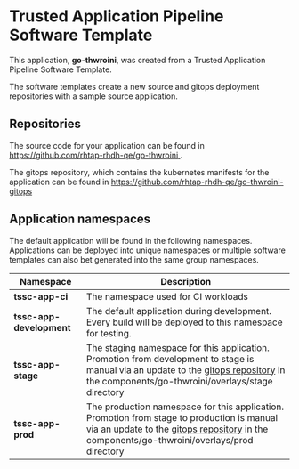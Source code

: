 # Trusted Application Pipeline Software Template

This application, **go-thwroini**, was created from a Trusted Application Pipeline Software Template.

The software templates create a new source and gitops deployment repositories with a sample source application. 

## Repositories

The source code for your application can be found in [https://github.com/rhtap-rhdh-qe/go-thwroini ](https://github.com/rhtap-rhdh-qe/go-thwroini ).
 
The gitops repository, which contains the kubernetes manifests for the application can be found in 
[https://github.com/rhtap-rhdh-qe/go-thwroini-gitops ](https://github.com/rhtap-rhdh-qe/go-thwroini-gitops ) 

## Application namespaces 

The default application will be found in the following namespaces. Applications can be deployed into unique namespaces or multiple software templates can also bet generated into the same group namespaces.  

|  Namespace   |  Description   |  
| -------- | -------- |
| **tssc-app-ci** | The namespace used for CI workloads |
| **tssc-app-development** | The default application during development. Every build will be deployed to this namespace for testing. |
| **tssc-app-stage** | The staging namespace for this application. Promotion from development to stage is manual via an update to the [gitops repository](https://github.com/rhtap-rhdh-qe/go-thwroini-gitops ) in the components/go-thwroini/overlays/stage directory |
| **tssc-app-prod** | The production namespace for this application. Promotion from stage to production is manual via an update to the [gitops repository](https://github.com/rhtap-rhdh-qe/go-thwroini-gitops ) in the components/go-thwroini/overlays/prod directory |